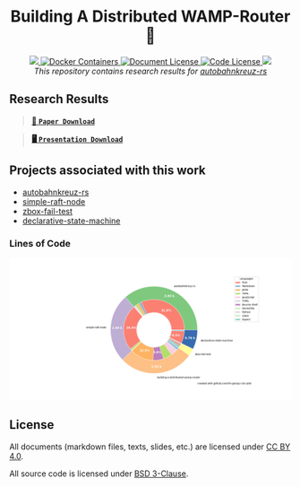 <h1 align="center">Building A Distributed WAMP-Router 🧪</h1>
<p align="center">
  <a href="https://travis-ci.org/fin-ger/building-a-distributed-wamp-router">
    <img src="https://travis-ci.org/fin-ger/building-a-distributed-wamp-router.svg?branch=master">
  </a>
  <a href="https://cloud.docker.com/repository/docker/fin1ger/building-a-distributed-wamp-router/tags">
    <img alt="Docker Containers" src="https://img.shields.io/badge/test%20scenarios-containerized-blue">
  </a>
  <a href="https://github.com/fin-ger/building-a-distributed-wamp-router/blob/master/LICENSE.documents">
    <img alt="Document License" src="https://img.shields.io/badge/document%20license-CC%20BY%204.0-yellow">
  </a>
  <a href="https://github.com/fin-ger/building-a-distributed-wamp-router/blob/master/LICENSE.code">
    <img alt="Code License" src="https://img.shields.io/badge/code%20license-BSD%203--Clause-yellow">
  </a>
  <a href="http://spacemacs.org">
    <img src="https://cdn.rawgit.com/syl20bnr/spacemacs/442d025779da2f62fc86c2082703697714db6514/assets/spacemacs-badge.svg" />
  </a>
  <br>
  <i>This repository contains research results for <a href="https://github.com/verkehrsministerium/autobahnkreuz-rs">autobahnkreuz-rs</a></i>
</p>

## Research Results

> [**📄 `Paper Download`**](https://github.com/fin-ger/building-a-distributed-wamp-router/releases/download/travis-dev-build/paper.pdf)

> [**🖥️ `Presentation Download`**](https://github.com/fin-ger/building-a-distributed-wamp-router/releases/download/travis-dev-build/slides.pdf)

## Projects associated with this work

 - [autobahnkreuz-rs](https://github.com/verkehrsministerium/autobahnkreuz-rs)
 - [simple-raft-node](https://github.com/fin-ger/simple-raft-node)
 - [zbox-fail-test](https://github.com/fin-ger/zbox-fail-test)
 - [declarative-state-machine](https://github.com/fin-ger/declarative-state-machine)

### Lines of Code

![](plot.png)

## License

All documents (markdown files, texts, slides, etc.) are licensed under [CC BY 4.0](LICENSE.documents).

All source code is licensed under [BSD 3-Clause](LICENSE.code).
